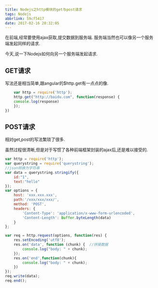```yaml
---
title: Nodejs之http模块的get与post请求
tags: Nodejs
abbrlink: 59cf5417
date: 2017-02-16 20:32:05
---
```


在前端,经常要使用ajax获取,提交数据到服务端.
服务端当然也可以像另一个服务端发起同样的请求.

今天,说一下Nodejs如何向另一个服务端发起请求.


## GET请求

写法还是相当简单,跟angular的$http.get有一点点的像.
``` javascript
    var http = require('http');
    http.get("http://baidu.com", function(response) {
    console.log(response)
    });
})
```
<!-- more -->
## POST请求
相对get,post的写法繁琐了很多.

虽然过程很清晰,但是对于写惯了各种前端框架封装的ajax后,还是难以接受的.
``` javascript
var http = require('http');
var querystring = require('querystring');
//json转换为字符串
var data = querystring.stringify({
    id:"1",
    text:"hello"
});
var options = {
    host: 'xxx.xxx.xxx',
    path:'/xxx/xxx/xxx/',
    method: 'POST',
    headers: {
        'Content-Type': 'application/x-www-form-urlencoded',
        'Content-Length': Buffer.byteLength(data)
    }
};

var req = http.request(options, function(res) {
    res.setEncoding('utf8');
    res.on('data', function (chunk) {  //拼接数据
        console.log("body: " + chunk);
    });
    res.on('end',function(chunk){
        console.log("body: " + chunk);
    })
});
req.write(data);
req.end();
```